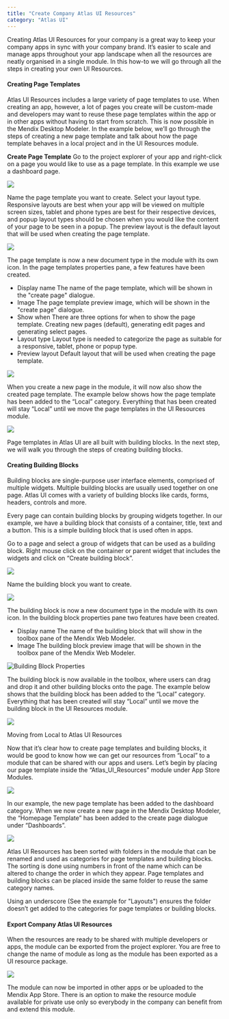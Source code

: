 ```yaml
---
title: "Create Company Atlas UI Resources"
category: "Atlas UI"
---
```


Creating Atlas UI Resources for your company is a great way to keep your company apps in sync with your company brand. It’s easier to scale and manage apps throughout your app landscape when all the resources are neatly organised in a single module. In this how-to we will go through all the steps in creating your own UI Resources.

#### Creating Page Templates
Atlas UI Resources includes a large variety of page templates to use. When creating an app, however, a lot of pages you create will be custom-made and developers may want to reuse these page templates within the app or in other apps without having to start from scratch. This is now possible in the Mendix Desktop Modeler. In the example below, we’ll go through the steps of creating a new page template and talk about how the page template behaves in a local project and in the UI Resources module.

__Create Page Template__
Go to the project explorer of your app and right-click on a page you would like to use as a page template. In this example we use a dashboard page.

![](attachments/howto/creating_page_templates.png)

Name the page template you want to create. Select your layout type. Responsive layouts are best when your app will be viewed on multiple screen sizes, tablet and phone types are best for their respective devices, and popup layout types should be chosen when you would like the content of your page to be seen in a popup. The preview layout is the default layout that will be used when creating the page template.

![](attachments/howto/creating_page_template_name.png)

The page template is now a new document type in the module with its own icon. In the page templates properties pane, a few features have been created.

* Display name
  The name of the page template, which will be shown in the "create page" dialogue.
* Image
  The page template preview image, which will be shown in the "create page" dialogue.
* Show when
  There are three options for when to show the page template. Creating new pages (default), generating edit pages and generating select pages.
* Layout type
  Layout type is needed to categorize the page as suitable for a responsive, tablet, phone or popup type.
* Preview layout
  Default layout that will be used when creating the page template.

![](attachments/howto/creating_page_template_properties.png)

When you create a new page in the module, it will now also show the created page template. The example below shows how the page template has been added to the “Local” category. Everything that has been created will stay “Local” until we move the page templates in the UI Resources module.

![](attachments/howto/creating_page_template_local.png)

Page templates in Atlas UI are all built with building blocks. In the next step, we will walk you through the steps of creating building blocks.

#### Creating Building Blocks

Building blocks are single-purpose user interface elements, comprised of multiple widgets. Multiple building blocks are usually used together on one page. Atlas UI comes with a variety of building blocks like cards, forms, headers, controls and more.

Every page can contain building blocks by grouping widgets together. In our example, we have a building block that consists of a container, title, text and a button. This is a simple building block that is used often in apps.

Go to a page and select a group of widgets that can be used as a building block. Right mouse click on the container or parent widget that includes the widgets and click on “Create building block”.

![](attachments/howto/creating_bb.png)

Name the building block you want to create.

![](attachments/howto/creating_bb_name.png)

The building block is now a new document type in the module with its own icon. In the building block properties pane two features have been created.


* Display name
  The name of the building block that will show in the toolbox pane of the Mendix Web Modeler.
* Image
  The building block preview image that will be shown in the toolbox pane of the Mendix Web Modeler.

![Building Block Properties](attachments/howto/creating_bb_properties.png)

The building block is now available in the toolbox, where users can drag and drop it and other building blocks onto the page. The example below shows that the building block has been added to the “Local” category. Everything that has been created will stay “Local” until we move the building block in the UI Resources module.

![](attachments/howto/creating_bb_toolbox.png)

Moving from Local to Atlas UI Resources

Now that it’s clear how to create page templates and building blocks, it would be good to know how we can get our resources from “Local” to a module that can be shared with our apps and users. Let’s begin by placing our page template inside the “Atlas_UI_Resources” module under App Store Modules.

![](attachments/howto/creating_moving_local.png)

In our example, the new page template has been added to the dashboard category. When we now create a new page in the Mendix Desktop Modeler, the “Homepage Template” has been added to the create page dialogue under “Dashboards”.

![](attachments/howto/creating_open_pt.png)

Atlas UI Resources has been sorted with folders in the module that can be renamed and used as categories for page templates and building blocks. The sorting is done using numbers in front of the name which can be altered to change the order in which they appear. Page templates and building blocks can be placed inside the same folder to reuse the same category names.

Using an underscore (See the example for "Layouts") ensures the folder doesn’t get added to the categories for page templates or building blocks.

#### Export Company Atlas UI Resources

When the resources are ready to be shared with multiple developers or apps, the module can be exported from the project explorer. You are free to change the name of module as long as the module has been exported as a UI resource package.

![](attachments/howto/export_ui_module.png)

The module can now be imported in other apps or be uploaded to the Mendix App Store. There is an option to make the resource module available for private use only so everybody in the company can benefit from and extend this module.
